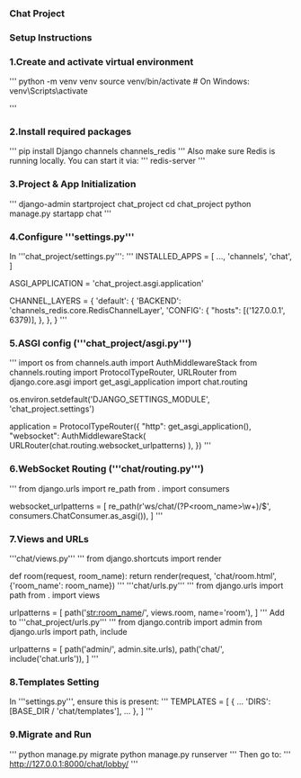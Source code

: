 ### Chat Project
### Setup Instructions
### 1.Create and activate virtual environment
'''
python -m venv venv
source venv/bin/activate   # On Windows: venv\Scripts\activate

'''

### 2.Install required packages
'''
pip install Django channels channels_redis
'''
Also make sure Redis is running locally. You can start it via:
'''
redis-server
'''

### 3.Project & App Initialization
'''
django-admin startproject chat_project
cd chat_project
python manage.py startapp chat
'''

### 4.Configure '''settings.py'''
In '''chat_project/settings.py''':
'''
INSTALLED_APPS = [
    ...,
    'channels',
    'chat',
]

ASGI_APPLICATION = 'chat_project.asgi.application'

CHANNEL_LAYERS = {
    'default': {
        'BACKEND': 'channels_redis.core.RedisChannelLayer',
        'CONFIG': {
            "hosts": [('127.0.0.1', 6379)],
        },
    },
}
'''

### 5.ASGI config ('''chat_project/asgi.py''')
'''
import os
from channels.auth import AuthMiddlewareStack
from channels.routing import ProtocolTypeRouter, URLRouter
from django.core.asgi import get_asgi_application
import chat.routing

os.environ.setdefault('DJANGO_SETTINGS_MODULE', 'chat_project.settings')

application = ProtocolTypeRouter({
    "http": get_asgi_application(),
    "websocket": AuthMiddlewareStack(
        URLRouter(chat.routing.websocket_urlpatterns)
    ),
})
'''


### 6.WebSocket Routing ('''chat/routing.py''')
'''
from django.urls import re_path
from . import consumers

websocket_urlpatterns = [
    re_path(r'ws/chat/(?P<room_name>\w+)/$', consumers.ChatConsumer.as_asgi()),
]
'''

### 7.Views and URLs
'''chat/views.py'''
'''
from django.shortcuts import render

def room(request, room_name):
    return render(request, 'chat/room.html', {'room_name': room_name})
'''
'''chat/urls.py'''
'''
from django.urls import path
from . import views

urlpatterns = [
    path('<str:room_name>/', views.room, name='room'),
]
'''
Add to '''chat_project/urls.py'''
'''
from django.contrib import admin
from django.urls import path, include

urlpatterns = [
    path('admin/', admin.site.urls),
    path('chat/', include('chat.urls')),
]
'''

### 8.Templates Setting
In '''settings.py''', ensure this is present:
'''
TEMPLATES = [
    {
        ...
        'DIRS': [BASE_DIR / 'chat/templates'],
        ...
    },
]
'''

### 9.Migrate and Run
'''
python manage.py migrate
python manage.py runserver
'''
Then go to:
'''
http://127.0.0.1:8000/chat/lobby/
'''
